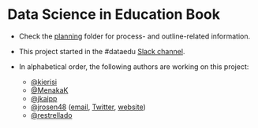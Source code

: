 # Data Science in Education Book 

- Check the [planning](/planning/) folder for process- and outline-related information.

- This project started in the #dataedu [Slack channel](https://dataedu.slack.com/). 

- In alphabetical order, the following authors are working on this project:
  - [@kierisi](https://github.com/kierisi)
  - [@MenakaK](https://github.com/MenakaK)
  - [@jkaipp](https://github.com/jkaipp)
  - [@jrosen48](https://github.com/jrosen48) ([email](mailto:jrosen@msu.edu), [Twitter](http://twitter.com/jrosenberg6432), [website](http://jmichaelrosenberg.com))
  - [@restrellado](https://github.com/restrellado)
